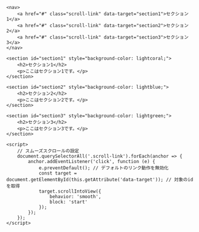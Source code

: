 <!DOCTYPE html>
<html lang="en">
<head>
    <meta charset="UTF-8">
    <meta name="viewport" content="width=device-width, initial-scale=1.0">
    <title>スムーズスクロール（JS版）</title>
    <style>
        section {
            height: 100vh;
            padding: 20px;
        }
    </style>
</head>
<body>

    <nav>
        <a href="#" class="scroll-link" data-target="section1">セクション1</a>
        <a href="#" class="scroll-link" data-target="section2">セクション2</a>
        <a href="#" class="scroll-link" data-target="section3">セクション3</a>
    </nav>

    <section id="section1" style="background-color: lightcoral;">
        <h2>セクション1</h2>
        <p>ここはセクション1です。</p>
    </section>

    <section id="section2" style="background-color: lightblue;">
        <h2>セクション2</h2>
        <p>ここはセクション2です。</p>
    </section>

    <section id="section3" style="background-color: lightgreen;">
        <h2>セクション3</h2>
        <p>ここはセクション3です。</p>
    </section>

    <script>
        // スムーズスクロールの設定
        document.querySelectorAll('.scroll-link').forEach(anchor => {
            anchor.addEventListener('click', function (e) {
                e.preventDefault(); // デフォルトのリンク動作を無効化
                const target = document.getElementById(this.getAttribute('data-target')); // 対象のidを取得
                target.scrollIntoView({
                    behavior: 'smooth',
                    block: 'start'
                });
            });
        });
    </script>

</body>
</html>
